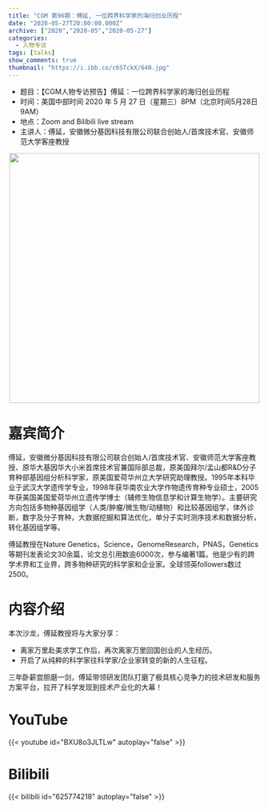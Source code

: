 ```yaml
---
title: "CGM 第96期：傅延, 一位跨界科学家的海归创业历程"
date: "2020-05-27T20:00:00.000Z"
archive: ["2020","2020-05","2020-05-27"]
categories:
  - 人物专访
tags: [talks]
show_comments: true
thumbnail: "https://i.ibb.co/c6STckX/640.jpg"
---
```


- 题目：【CGM人物专访预告】傅延：一位跨界科学家的海归创业历程
- 时间：美国中部时间 2020 年 5 月 27 日（星期三）8PM（北京时间5月28日 9AM）
- 地点：Zoom and Bilibili live stream
- 主讲人：傅延，安徽微分基因科技有限公司联合创始人/首席技术官、安徽师范大学客座教授


<div align="center">
<img src="https://i.ibb.co/c6STckX/640.jpg" height=500>
</div>

# 嘉宾简介

傅延，安徽微分基因科技有限公司联合创始人/首席技术官、安徽师范大学客座教授、原华大基因华大小米首席技术官兼国际部总裁，原美国拜尔/孟山都R&D分子育种部基因组分析科学家，原美国爱荷华州立大学研究助理教授。1995年本科毕业于武汉大学遗传学专业，1998年获华南农业大学作物遗传育种专业硕士，2005年获美国美国爱荷华州立遗传学博士（辅修生物信息学和计算生物学）。主要研究方向包括多物种基因组学（人类/肿瘤/微生物/动植物）和比较基因组学，体外诊断，数字及分子育种，大数据挖掘和算法优化，单分子实时测序技术和数据分析，转化基因组学等。

傅延教授在Nature Genetics，Science，GenomeResearch，PNAS，Genetics等期刊发表论文30余篇，论文总引用数逾6000次，参与编著1篇。他是少有的跨学术界和工业界，跨多物种研究的科学家和企业家。全球领英followers数过2500。

# 内容介绍

本次沙龙，傅延教授将与大家分享：
- 离家万里赴美求学工作后，再次离家万里回国创业的人生经历。
- 开启了从纯粹的科学家往科学家/企业家转变的新的人生征程。

三年卧薪尝胆磨一剑，傅延带领研发团队打磨了极具核心竞争力的技术研发和服务方案平台，拉开了科学发现到技术产业化的大幕！

# YouTube

{{< youtube id="BXU8o3JLTLw" autoplay="false" >}}

# Bilibili

{{< bilibili id="625774218" autoplay="false" >}}

